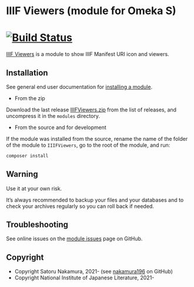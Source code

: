 IIIF Viewers (module for Omeka S)
========================

# [![Build Status](https://travis-ci.com/utda/Omeka-S-module-IiifViewers.svg?branch=master)](https://travis-ci.com/utda/Omeka-S-module-IiifViewers)

[IIIF Viewers] is a module to show IIIF Manifest URI icon and viewers.

Installation
------------

See general end user documentation for [installing a module].

* From the zip

Download the last release [IIIFViewers.zip] from the list of releases, and
uncompress it in the `modules` directory.

* From the source and for development

If the module was installed from the source, rename the name of the folder of
the module to `IIIFViewers`, go to the root of the module, and run:

```sh
composer install
```

Warning
-------

Use it at your own risk.

It’s always recommended to backup your files and your databases and to check
your archives regularly so you can roll back if needed.


Troubleshooting
---------------

See online issues on the [module issues] page on GitHub.


Copyright
---------

* Copyright Satoru Nakamura, 2021- (see [nakamura196] on GitHub)
* Copyright National Institute of Japanese Literature, 2021-

[IIIF Viewers]: https://github.com/omeka-j/Omeka-S-module-IIIFViewers
[Omeka S]: https://omeka.org/s
[installing a module]: http://dev.omeka.org/docs/s/user-manual/modules/#installing-modules
[IIIFViewers.zip]: https://github.com/omeka-j/Omeka-S-module-IIIFViewers/releases
[module issues]: https://github.com/omeka-j/Omeka-S-module-IIIFViewers/issues
[nakamura196]: https://github.com/nakamura196 "Satoru Nakamura"
